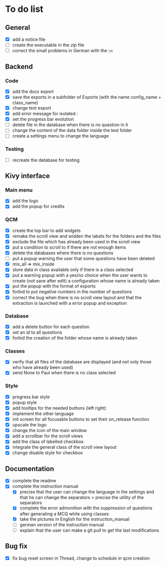 # To do list

## General

- [x] add a notice file
- [ ] create the executable in the *zip* file
- [ ] correct the small problems in German with the `\n`

## Backend

### Code

- [x] add the docx export
- [x] save the exports in a subfolder of Exports (with the name config_name + class_name)
- [x] change text export
- [x] add error message for isolated :
- [x] set the progress bar evolution
- [ ] delete file in the database when there is no question in it
- [ ] change the content of the data folder inside the test folder
- [ ] create a settings menu to change the language

### Testing

- [ ] recreate the database for testing

## Kivy interface

### Main menu

- [x] add the logo
- [x] add the popup for credits

### QCM

- [x] create the top bar to add widgets
- [x] remake the scroll view and widden the labels for the folders and the files
- [x] exclude the file which has already been used in the scroll view
- [x] put a condition to scroll to if there are not enough items
- [x] delete the databases where there is no questions
- [ ] put a popup warning the user that some questions have been deleted
- [x] mix_all => mix_inside
- [x] store data in class available only if there is a class selected
- [x] put a warning popup with a yes/no choice when the user wants to create (not save after edit) a configuration whose name is already taken
- [x] put the popup with the format of exports
- [x] forbid to put negative numbers in the number of questions
- [x] correct the bug when there is no scroll view layout and that the extraction is launched with a error popup and exception

### Database

- [x] add a delete button for each question
- [x] set an id to all questions
- [x] forbid the creation of the folder whose name is already taken

### Classes

- [x] verify that all files of the database are displayed (and not only those who have already been used)
- [x] send None to Paul when there is no class selected

### Style 

- [x] progress bar style
- [x] popup style
- [x] add tooltips for the needed buttons (left right)
- [x] implement the other language
- [x] init screen for all focusable buttons to set their on_release function
- [x] upscale the logo
- [x] change the icon of the main window
- [x] add a scrollbar for the scroll views
- [x] add the class of labelled checkbox
- [x] integrate the general class of the scroll view layout
- [x] change disable style for checkbox

## Documentation

- [x] complete the readme
- [x] complete the instruction manual
  - [x] precise that the user can change the language in the settings and that he can change the separators > precise the utility of the separators
  - [x] complete the error admonition with the suppression of questions after generating a MCQ while using classes
  - [x] take the pictures in English for the instruction_manual
  - [ ] german version of the instruction manual
  - [ ] explain that the user can make a git pull to get the last modifications

## Bug fix

- [x] fix bug reset screen in Thread, change to schedule in qcm creation